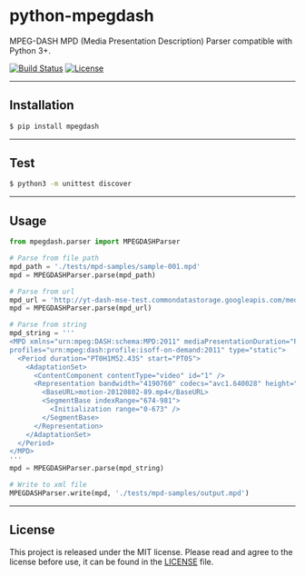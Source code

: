 
# python-mpegdash

MPEG-DASH MPD (Media Presentation Description) Parser compatible with Python 3+.

[![Build Status](https://img.shields.io/github/workflow/status/sangwonl/python-mpegdash/Build%20Status?label=Python%202.7%2B%20builds)](https://github.com/sangwonl/python-mpegdash/actions?query=workflow%3A%22Build+Status%22)
[![License](https://img.shields.io/github/license/sangwonl/python-mpegdash?style=flat)](https://github.com/sangwonl/python-mpegdash/blob/master/LICENSE)

* * *

## Installation

```bash
$ pip install mpegdash
```

* * *

## Test

```bash
$ python3 -m unittest discover
```

* * *

## Usage

```py
from mpegdash.parser import MPEGDASHParser

# Parse from file path
mpd_path = './tests/mpd-samples/sample-001.mpd'
mpd = MPEGDASHParser.parse(mpd_path)

# Parse from url
mpd_url = 'http://yt-dash-mse-test.commondatastorage.googleapis.com/media/motion-20120802-manifest.mpd'
mpd = MPEGDASHParser.parse(mpd_url)

# Parse from string
mpd_string = '''
<MPD xmlns="urn:mpeg:DASH:schema:MPD:2011" mediaPresentationDuration="PT0H1M52.43S" minBufferTime="PT1.5S"
profiles="urn:mpeg:dash:profile:isoff-on-demand:2011" type="static">
  <Period duration="PT0H1M52.43S" start="PT0S">
    <AdaptationSet>
      <ContentComponent contentType="video" id="1" />
      <Representation bandwidth="4190760" codecs="avc1.640028" height="1080" id="1" mimeType="video/mp4" width="1920">
        <BaseURL>motion-20120802-89.mp4</BaseURL>
        <SegmentBase indexRange="674-981">
          <Initialization range="0-673" />
        </SegmentBase>
      </Representation>
    </AdaptationSet>
  </Period>
</MPD>
'''
mpd = MPEGDASHParser.parse(mpd_string)

# Write to xml file
MPEGDASHParser.write(mpd, './tests/mpd-samples/output.mpd')
```

* * *

## License

This project is released under the MIT license.
Please read and agree to the license before use, it can be found in the [LICENSE](LICENSE) file.
